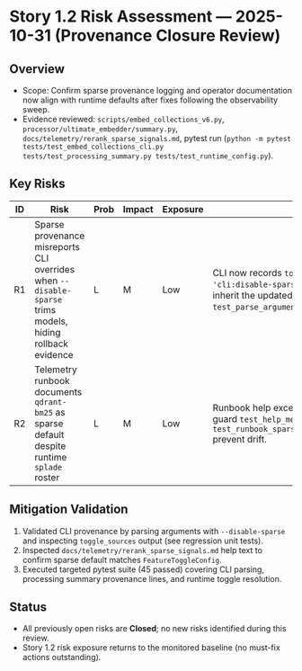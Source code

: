 # Story 1.2 Risk Assessment — 2025-10-31 (Provenance Closure Review)

## Overview

- Scope: Confirm sparse provenance logging and operator documentation now align with runtime defaults after fixes following the observability sweep.
- Evidence reviewed: `scripts/embed_collections_v6.py`, `processor/ultimate_embedder/summary.py`, `docs/telemetry/rerank_sparse_signals.md`, pytest run (`python -m pytest tests/test_embed_collections_cli.py tests/test_processing_summary.py tests/test_runtime_config.py`).

## Key Risks

| ID  | Risk                                                                                                      | Prob | Impact | Exposure | Notes                                                                                                                                                                                                       | Status |
| --- | --------------------------------------------------------------------------------------------------------- | ---- | ------ | -------- | ----------------------------------------------------------------------------------------------------------------------------------------------------------------------------------------------------------- | ------ |
| R1  | Sparse provenance misreports CLI overrides when `--disable-sparse` trims models, hiding rollback evidence | L    | M      | Low      | CLI now records `toggle_sources['sparse_models'] = 'cli:disable-sparse-trim'` and processing summaries inherit the updated provenance; guarded by `test_parse_arguments_disable_sparse_records_provenance`. | Closed |
| R2  | Telemetry runbook documents `qdrant-bm25` as sparse default despite runtime `splade` roster               | L    | M      | Low      | Runbook help excerpt refreshed to reference `splade`; doc guard `test_help_mentions_sparse_default` plus `test_runbook_sparse_default_matches_feature_toggle` prevent drift.                                | Closed |

## Mitigation Validation

1. Validated CLI provenance by parsing arguments with `--disable-sparse` and inspecting `toggle_sources` output (see regression unit tests).
2. Inspected `docs/telemetry/rerank_sparse_signals.md` help text to confirm sparse default matches `FeatureToggleConfig`.
3. Executed targeted pytest suite (45 passed) covering CLI parsing, processing summary provenance lines, and runtime toggle resolution.

## Status

- All previously open risks are **Closed**; no new risks identified during this review.
- Story 1.2 risk exposure returns to the monitored baseline (no must-fix actions outstanding).
